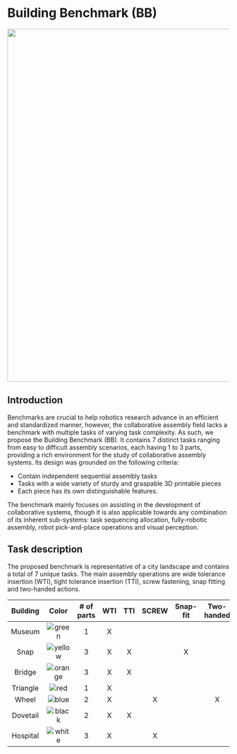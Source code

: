 # Building Benchmark (BB)
<img src="https://github.com/Collaborative-Robotics-and-AI/BuildingBenchmark/blob/main/AssembledBenchmark.png" width="800">

## Introduction
Benchmarks are crucial to help robotics research advance in an efficient and standardized manner, however, the collaborative assembly field lacks a benchmark with multiple tasks of varying task complexity. As such, we propose the Building Benchmark (BB). It contains 7 distinct tasks ranging from easy to difficult assembly scenarios, each having 1 to 3 parts, providing a rich environment for the study of collaborative assembly systems. Its design was grounded on the following criteria:

- Contain independent sequential assembly tasks 
- Tasks with a wide variety of sturdy and graspable 3D printable pieces
- Each piece has its own distinguishable features. 

The benchmark mainly focuses on assisting in the development of collaborative systems, though it is also applicable towards
any combination of its inherent sub-systems: task sequencing allocation, fully-robotic assembly, robot pick-and-place operations and visual perception.

## Task description
The proposed benchmark is representative of a city landscape and contains a total of 7 unique tasks. The main assembly operations are wide tolerance insertion (WTI), tight tolerance insertion (TTI), screw fastening, snap fitting and two-handed actions.

| Building | Color                                                                                           | # of parts | WTI   | TTI   | SCREW | Snap-fit | Two-handed |
| :------: | :---------------------------------------------------------------------------------------------: | :--------: | :---: | :---: | :---: | :------: | :--------: |
| Museum   | <img valign='middle' alt='green' src='https://readme-swatches.vercel.app/089b00?style=round'/>  | 1          | X     |       |       |          |            |
| Snap     | <img valign='middle' alt='yellow' src='https://readme-swatches.vercel.app/d9d92e?style=round'/> | 3          | X     | X     |       | X        |            |
| Bridge   | <img valign='middle' alt='orange' src='https://readme-swatches.vercel.app/ff7700?style=round'/> | 3          | X     | X     |       |          |            |
| Triangle | <img valign='middle' alt='red' src='https://readme-swatches.vercel.app/bb0000?style=round'/>    | 1          | X     |       |       |          |            |
| Wheel    | <img valign='middle' alt='blue' src='https://readme-swatches.vercel.app/363e8e?style=round'/>   | 2          | X     |       | X     |          | X          |
| Dovetail | <img valign='middle' alt='black' src='https://readme-swatches.vercel.app/000000?style=round'/>  | 2          | X     | X     |       |          |            |
| Hospital | <img valign='middle' alt='white' src='https://readme-swatches.vercel.app/ffffff?style=round'/>  | 3          | X     |       | X     |          |            |


